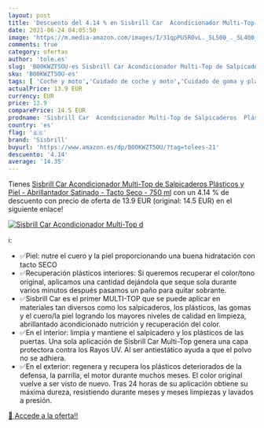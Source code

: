 ```yaml
---
layout: post
title: 'Descuento del 4.14 % en Sisbrill Car  Acondicionador Multi-Top d'
date: 2021-06-24 04:05:50
image: 'https://m.media-amazon.com/images/I/31qpPU5ROvL._SL500_._SL400_.jpg'
comments: true
category: ofertas
author: 'tole.es'
slug: 'B00KWZT5OU-es Sisbrill Car Acondicionador Multi-Top de Salpicaderos...'
sku: 'B00KWZT5OU-es'
tags: [ 'Coche y moto','Cuidado de coche y moto','Cuidado de goma y plástico para coche','Cuidado del interior del vehículo','acondicionador','sisbrill', ]
actualPrice: 13.9 EUR
currency: EUR
price: 13.9
comparePrice: 14.5 EUR
prodname: 'Sisbrill Car  Acondicionador Multi-Top de Salpicaderos  Plásticos y Piel - Abrillantador Satinado - Tacto Seco - 750 ml'
country: 'es'
flag: '🇪🇸'
brand: 'Sisbrill'
buyurl: 'https://www.amazon.es/dp/B00KWZT5OU/?tag=tolees-21'
descuento: '4.14'
average: '14.35'
---
```


Tienes [Sisbrill Car  Acondicionador Multi-Top de Salpicaderos  Plásticos y Piel - Abrillantador Satinado - Tacto Seco - 750 ml](https://www.amazon.es/dp/B00KWZT5OU/?tag=tolees-21) con un 4.14 % de descuento con precio de oferta de 13.9 EUR (original: 14.5 EUR) en el siguiente enlace!

[![Sisbrill Car  Acondicionador Multi-Top d](https://m.media-amazon.com/images/I/31qpPU5ROvL._SL500_._SL400_.jpg)](https://www.amazon.es/dp/B00KWZT5OU/?tag=tolees-21)

ℹ️:

- ✅Piel: nutre el cuero y la piel proporcionando una buena hidratación con tacto SECO
- ✅Recuperación plásticos interiores: Si queremos recuperar el color/tono original, aplicamos una cantidad dejándola que seque sola durante varios minutos después pasamos un paño para quitar sobrante.
- ✅Sisbrill Car es el primer MULTI-TOP que se puede aplicar en materiales tan diversos como los salpicaderos, los plásticos, las gomas y el cuero/la piel logrando los mayores niveles de calidad en limpieza, abrillantado acondicionado nutrición y recuperación del color.
- ✅En el interior: limpia y mantiene el salpicadero y los plásticos de las puertas. Una sola aplicación de Sisbrill Car Multi-Top genera una capa protectora contra los Rayos UV. Al ser antiestático ayuda a que el polvo no se adhiera.
- ✅En el exterior: regenera y recupera los plásticos deteriorados de la defensa, la parrilla, el motor durante muchos meses. El color original vuelve a ser visto de nuevo. Tras 24 horas de su aplicación obtiene su máxima dureza, resistiendo durante meses y meses limpiezas y lavados a presión.

[🛒 Accede a la oferta!!](https://www.amazon.es/dp/B00KWZT5OU/?tag=tolees-21)
